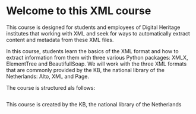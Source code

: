 # Welcome to this XML course

This course is designed for students and employees of Digital Heritage institutes that working with XML and seek for ways to 
automatically extract content and metadata from these XML files. 

In this course, students learn the basics of the XML format and how to extract information from them with three various Python packages: XMLX, ElementTree 
and BeautifullSoap. We will work with the three XML formats that are commonly provided by the KB, the national library of the Netherlands: Alto, XML and Page. 

The course is structured als follows:
```{tableofcontents}
```

This course is created by the KB, the national library of the Netherlands